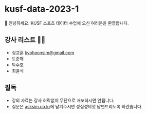 # kusf-data-2023-1

👏 안녕하세요. KUSF 스포츠 데이터 수업에 오신 여러분을 환영합니다. 


## 강사 리스트 👨‍🏫
- 심교훈 kyohoonsim@gmail.com
- 도준혁 
- 박수호
- 최윤식

## 필독
- 강의 자료는 강사 허락없이 무단으로 배포하시면 안됩니다.
- 질문은 [asksim.co.kr](https://asksim.co.kr)에 남겨주시면 성심성의껏 답변드리도록 하겠습니다. 
